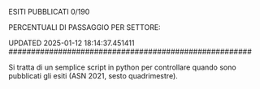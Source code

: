 ESITI PUBBLICATI 0/190 

PERCENTUALI DI PASSAGGIO PER SETTORE:

UPDATED 2025-01-12 18:14:37.451411
###################################################### 

Si tratta di un semplice script in python per controllare quando sono pubblicati gli esiti (ASN 2021, sesto quadrimestre).

